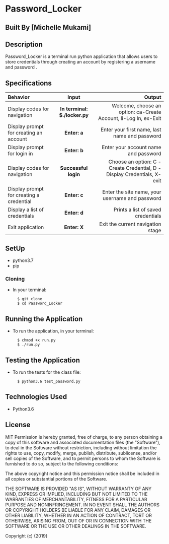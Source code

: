 # Password_Locker

## Built By [Michelle Mukami]

## Description
Password_Locker is a terminal run python application that allows users to store credentials through creating an account by registering a username and password .


## Specifications
| Behavior | Input | Output |
| :---------------- | :---------------: | ------------------: |
| Display codes for navigation | **In terminal: $./locker.py** | Welcome, choose an option: ca-Create Account, li-Log In, ex-Exit |
| Display prompt for creating an account | **Enter: a** | Enter your first name, last name and password |
| Display prompt for login in | **Enter: b** | Enter your account name and password |
| Display codes for navigation | **Successful login** | Choose an option: C - Create Credential, D - Display Credentials, X- exit |
| Display prompt for creating a credential | **Enter: c** | Enter the site name, your username and password |
| Display a list of credentials | **Enter: d** | Prints a list of saved credentials |
| Exit application | **Enter: X** | Exit the current navigation stage |

## SetUp 

* python3.7
* pip



### Cloning
* In your terminal:
        
        $ git clone 
        $ cd Password_Locker

## Running the Application
* To run the application, in your terminal:

        $ chmod +x run.py
        $ ./run.py
        
## Testing the Application
* To run the tests for the class file:

        $ python3.6 test_password.py
        
## Technologies Used
* Python3.6

## License
MIT Permission is hereby granted, free of charge, to any person obtaining a copy of this software and associated documentation files (the "Software"), to deal in the Software without restriction, including without limitation the rights to use, copy, modify, merge, publish, distribute, sublicense, and/or sell copies of the Software, and to permit persons to whom the Software is furnished to do so, subject to the following conditions:

The above copyright notice and this permission notice shall be included in all copies or substantial portions of the Software.

THE SOFTWARE IS PROVIDED "AS IS", WITHOUT WARRANTY OF ANY KIND, EXPRESS OR IMPLIED, INCLUDING BUT NOT LIMITED TO THE WARRANTIES OF MERCHANTABILITY, FITNESS FOR A PARTICULAR PURPOSE AND NONINFRINGEMENT. IN NO EVENT SHALL THE AUTHORS OR COPYRIGHT HOLDERS BE LIABLE FOR ANY CLAIM, DAMAGES OR OTHER LIABILITY, WHETHER IN AN ACTION OF CONTRACT, TORT OR OTHERWISE, ARISING FROM, OUT OF OR IN CONNECTION WITH THE SOFTWARE OR THE USE OR OTHER DEALINGS IN THE SOFTWARE.

Copyright (c) {2019}